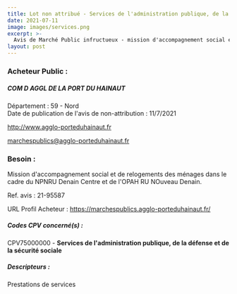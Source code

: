 ```yaml
---
title: Lot non attribué - Services de l'administration publique, de la défense et de la sécurité sociale
date: 2021-07-11
image: images/services.png
excerpt: >-
  Avis de Marché Public infructueux - mission d'accompagnement social et de relogements des ménages dans le cadre du npnru denain centre et de l'opah ru nouveau denain
layout: post
---
```


### Acheteur Public :
##### COM D AGGL DE LA PORT DU HAINAUT
Département : 59 - Nord<br/>
Date de publication de l'avis de non-attribution : 11/7/2021


http://www.agglo-porteduhainaut.fr

marchespublics@agglo-porteduhainaut.fr


### Besoin :

Mission d'accompagnement social et de relogements des ménages dans le cadre du NPNRU Denain Centre et de l'OPAH RU NOuveau Denain.

Ref. avis : 21-95587

URL Profil Acheteur : https://marchespublics.agglo-porteduhainaut.fr/

##### Codes CPV concerné(s) :
CPV75000000 - **Services de l'administration publique, de la défense et de la sécurité sociale** <br/>

##### Descripteurs :
Prestations de services <br/>

